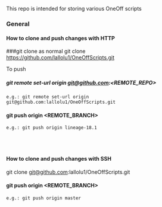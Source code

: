 This repo is intended for storing various OneOff scripts

### General
#### How to clone and push changes with HTTP
###git clone as normal
git clone https://github.com/lallolu1/OneOffScripts.git

To push
##### git remote set-url origin git@github.com:<REMOTE_REPO>
	e.g.: git remote set-url origin git@github.com:lallolu1/OneOffScripts.git

#### git push origin <REMOTE_BRANCH>
    e.g.: git push origin lineage-18.1
<br />
<br />

#### How to clone and push changes with SSH
git clone git@github.com:lallolu1/OneOffScripts.git

#### git push origin <REMOTE_BRANCH>
    e.g.: git push origin master

